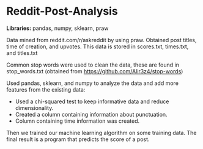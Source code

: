 # Reddit-Post-Analysis
**Libraries:** pandas, numpy, sklearn, praw 

Data mined from reddit.com/r/askreddit by using praw. Obtained post titles, time of creation, and upvotes. This data is stored in scores.txt, times.txt, and titles.txt 

Common stop words were used to clean the data, these are found in stop_words.txt (obtained from https://github.com/Alir3z4/stop-words)

Used pandas, sklearn, and numpy to analyze the data and add more features from the existing data:
- Used a chi-squared test to keep informative data and reduce dimensionality. 
- Created a column containing information about punctuation.
- Column containing time information was created.

Then we trained our machine learning algorithm on some training data. The final result is a program that predicts the score of a post. 



